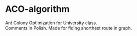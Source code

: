 # ACO-algorithm
Ant Colony Optimization for University class.  
Comments in Polish.
Made for fiding shorthest route in graph.

